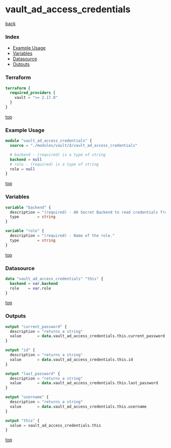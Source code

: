 # vault_ad_access_credentials

[back](../vault.md)

### Index

- [Example Usage](#example-usage)
- [Variables](#variables)
- [Datasource](#datasource)
- [Outputs](#outputs)

### Terraform

```terraform
terraform {
  required_providers {
    vault = ">= 2.17.0"
  }
}
```

[top](#index)

### Example Usage

```terraform
module "vault_ad_access_credentials" {
  source = "./modules/vault/d/vault_ad_access_credentials"

  # backend - (required) is a type of string
  backend = null
  # role - (required) is a type of string
  role = null
}
```

[top](#index)

### Variables

```terraform
variable "backend" {
  description = "(required) - AD Secret Backend to read credentials from."
  type        = string
}

variable "role" {
  description = "(required) - Name of the role."
  type        = string
}
```

[top](#index)

### Datasource

```terraform
data "vault_ad_access_credentials" "this" {
  backend = var.backend
  role    = var.role
}
```

[top](#index)

### Outputs

```terraform
output "current_password" {
  description = "returns a string"
  value       = data.vault_ad_access_credentials.this.current_password
}

output "id" {
  description = "returns a string"
  value       = data.vault_ad_access_credentials.this.id
}

output "last_password" {
  description = "returns a string"
  value       = data.vault_ad_access_credentials.this.last_password
}

output "username" {
  description = "returns a string"
  value       = data.vault_ad_access_credentials.this.username
}

output "this" {
  value = vault_ad_access_credentials.this
}
```

[top](#index)